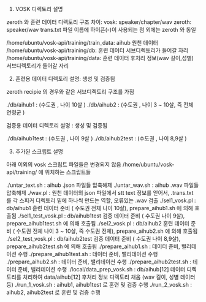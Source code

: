 1. VOSK 디렉토리 설명
 
zeroth 와 훈련 데이터 디렉토리 구조 차이:
    vosk: speaker/chapter/wav
    zeroth: speaker/wav
    trans.txt 파일 이름에 하이픈(-)이 사용되는 점 외에는 zeroth 와 동일 

/home/ubuntu/vosk-api/training/train_data: aihub 원천 데이터 
/home/ubuntu/vosk-api/training/db:   훈련 데이터 서브디렉토리가 들어갈 자리 
/home/ubuntu/vosk-api/training/data: 훈련 데이터 후처리 정보(wav 길이,성별) 서브디렉토리가 들어갈 자리 

2. 훈련용 데이터 디렉토리 설명: 생성 및 검증됨 

zeroth recipie 의 경우와 같은 서브디렉토리 구조를 가짐 

./db/aihub1 : (수도권 , 나이 10살 )
./db/aihub2 : (수도권 , 나이 3 ~ 10살, 즉 전체 연령군 )

검증용 데이터 디렉토리 설명 : 생성 및 검증됨 

./db/aihub1test : (수도권 , 나이 9살 )
./db/aihub2test : (수도권 , 나이 8,9살 )


3. 추가된 스크립트 설명 

아래 이외의 vosk 스크립트 파일들은 변경되지 않음 
/home/ubuntu/vosk-api/training/ 에 위치하는 스크립트들 

./untar_text.sh : aihub .json 파일들 압축해제 
./untar_wav.sh : aihub .wav 파일들 압축해제
./wav.pl : 원천 데이터의 json 파일에서 stt text 정보를 얻어서, .trans.txt 를 각 스피커 디렉토리 밑에 하나씩 만드는 역할, 오류있는 .wav 검출
./sel1_vosk.pl : db/aihub1 훈련 데이터 준비 ( 수도권 전체  나이 10살), prepare_aihub1.sh 에 의해 호출됨
./sel1_test_vosk.pl : db/aihub1test 검증 데이터 준비 ( 수도권 나이 9살), prepare_aihub1test.sh 에 의해 호출됨 
./sel2_vosk.pl : db/aihub2 훈련 데이터 준비 ( 수도권 전체  나이 3 ~ 10살, 즉 수도권 전체), prepare_aihub2.sh 에 의해 호출됨 
./sel2_test_vosk.pl : db/aihub2test 검증 데이터 준비 ( 수도권 나이 8,9살), prepare_aihub2test.sh 에 의해 호출됨 
./prepare_aihub1.sh : 데이터 준비, 밸리데이션 수행 
./prepare_aihub1test.sh : 데이터 준비, 밸리데이션 수행 
./prepare_aihub2.sh : 데이터 준비, 밸리데이션 수행 
./prepare_aihub2test.sh : 데이터 준비, 밸리데이션 수행 
./local/data_prep_vosk.sh : db/aihub[12] 데이터 디렉토리를 처리하여 data/aihub[12] 후처리 정보 디렉토리 채움 (wav 길이, 성별 데이터 등)
./run_1_vosk.sh : aihub1, aihub1test 로 훈련 및 검증 수행 
./run_2_vosk.sh : aihub2, aihub2test 로 훈련 및 검증 수행 

